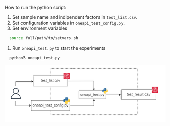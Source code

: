 How to run the python script:
1. Set sample name and indipendent factors in `test_list.csv`.
1. Set configuration variables in `oneapi_test_config.py`. 
1. Set environment variables
```bash
  source full/path/to/setvars.sh 
```
1. Run `oneapi_test.py` to start the experiments
```bash
  python3 oneapi_test.py
```

<p align="center">
  <img src="../doc/img/img_test_flow.png" width="600">
</p>